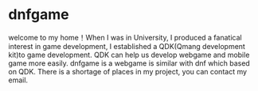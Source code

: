 dnfgame
=======

welcome to my home！When I was in University, I produced a fanatical interest in game development, I established a QDK(Qmang development kit)to game development. QDK can help us develop webgame and mobile game more easily. dnfgame is a webgame is similar with dnf which based on QDK.  There is a shortage of places in my project, you can contact my email.
